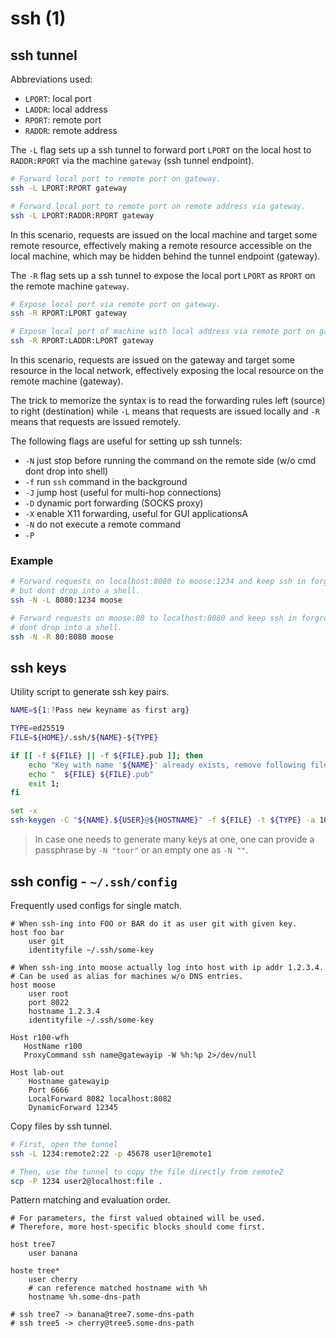 # ssh (1)

## ssh tunnel
Abbreviations used:
- `LPORT`: local port
- `LADDR`: local address
- `RPORT`: remote port
- `RADDR`: remote address

The `-L` flag sets up a ssh tunnel to forward port `LPORT` on the local host to
`RADDR:RPORT` via the machine `gateway` (ssh tunnel endpoint).

```sh
# Forward local port to remote port on gateway.
ssh -L LPORT:RPORT gateway

# Forward local port to remote port on remote address via gateway.
ssh -L LPORT:RADDR:RPORT gateway
```

In this scenario, requests are issued on the local machine and target some
remote resource, effectively making a remote resource accessible on the local
machine, which may be hidden behind the tunnel endpoint (gateway).

The `-R` flag sets up a ssh tunnel to expose the local port `LPORT` as `RPORT`
on the remote machine `gateway`.

```sh
# Expose local port via remote port on gateway.
ssh -R RPORT:LPORT gateway

# Expose local port of machine with local address via remote port on gateway.
ssh -R RPORT:LADDR:LPORT gateway
```

In this scenario, requests are issued on the gateway and target some resource
in the local network, effectively exposing the local resource on the remote
machine (gateway).

The trick to memorize the syntax is to read the forwarding rules left
(source) to right (destination) while `-L` means that requests are issued
locally and `-R` means that requests are issued remotely.

The following flags are useful for setting up ssh tunnels:
- `-N` just stop before running the command on the remote side (w/o cmd dont
  drop into shell)
- `-f` run `ssh` command in the background
- `-J` jump host (useful for multi-hop connections)
- `-D` dynamic port forwarding (SOCKS proxy)
- `-X` enable X11 forwarding, useful for GUI applicationsA
- `-N` do not execute a remote command
- `-P`


### Example
```sh
# Forward requests on localhost:8080 to moose:1234 and keep ssh in forground
# but dont drop into a shell.
ssh -N -L 8080:1234 moose

# Forward requests on moose:80 to localhost:8080 and keep ssh in forground but
# dont drop into a shell.
ssh -N -R 80:8080 moose
```

## ssh keys
Utility script to generate ssh key pairs.
```sh
NAME=${1:?Pass new keyname as first arg}

TYPE=ed25519
FILE=${HOME}/.ssh/${NAME}-${TYPE}

if [[ -f ${FILE} || -f ${FILE}.pub ]]; then
    echo "Key with name '${NAME}' already exists, remove following files explicitly:"
    echo "  ${FILE} ${FILE}.pub"
    exit 1;
fi

set -x
ssh-keygen -C "${NAME}.${USER}@${HOSTNAME}" -f ${FILE} -t ${TYPE} -a 100
```
> In case one needs to generate many keys at one, one can provide a passphrase
> by `-N "toor"` or an empty one as `-N ""`.

## ssh config - `~/.ssh/config`
Frequently used configs for single match.
```nginx
# When ssh-ing into FOO or BAR do it as user git with given key.
host foo bar
    user git
    identityfile ~/.ssh/some-key

# When ssh-ing into moose actually log into host with ip addr 1.2.3.4.
# Can be used as alias for machines w/o DNS entries.
host moose
    user root
    port 8022
    hostname 1.2.3.4
    identityfile ~/.ssh/some-key

Host r100-wfh
   HostName r100
   ProxyCommand ssh name@gatewayip -W %h:%p 2>/dev/null

Host lab-out
    Hostname gatewayip
    Port 6666
    LocalForward 8082 localhost:8082
    DynamicForward 12345
```

Copy files by ssh tunnel.
```sh
# First, open the tunnel
ssh -L 1234:remote2:22 -p 45678 user1@remote1

# Then, use the tunnel to copy the file directly from remote2
scp -P 1234 user2@localhost:file .
```

Pattern matching and evaluation order.
```nginx
# For parameters, the first valued obtained will be used.
# Therefore, more host-specific blocks should come first.

host tree7
    user banana

hoste tree*
    user cherry
    # can reference matched hostname with %h
    hostname %h.some-dns-path

# ssh tree7 -> banana@tree7.some-dns-path
# ssh tree5 -> cherry@tree5.some-dns-path
```
